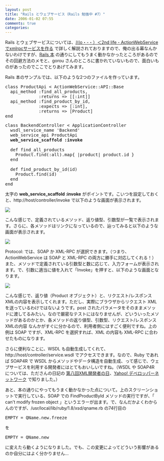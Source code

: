 ```yaml
---
layout: post
title: "Rails とウェブサービス（Rails 勉強中 #7）"
date: 2006-01-02 07:55
comments: true
categories: 
---
```

<p class="entryBody">
Rails とウェブサービスについては、<a href="http://d.hatena.ne.jp/secondlife/20051113/1131889978" target="_blank">川o・-・）＜2nd life - ActionWebServiceでxmlrpcサービスを作る</a>  で詳しく解説されておりますので、俺の出る幕なんかないわけですが、<a href="http://www.amazon.co.jp/exec/obidos/ASIN/097669400X/httshemizorg-22/ref=nosim" target="_blank">Rails 本</a> の通りにしてもうまく動かなかったところがあるのでその回避方法のメモと、gorou さんのところに書かれていないもので、面白いものがあったのでここでとりあげてみます。
</p>

<p class="entryBody">
Rails 本のサンプルでは、以下のような2つのファイルを作っています。
</p>

<pre class="code">
class ProductApi &lt; ActionWebService::API::Base
  api_method :find_all_products,
             :returns => [[:int]]
  api_method :find_product_by_id,
             :expects => [:int],
             :returns => [Product]
end
</pre>

<pre class="code">
class BackendController &lt; ApplicationController
  wsdl_service_name 'Backend'
  web_service_api ProductApi
  <strong>web_service_scaffold :invoke</strong>

  def find_all_products
    Product.find(:all).map{ |product| product.id }
  end

  def find_product_by_id(id)
    Product.find(id)
  end
end
</pre>

<p class="entryBody">
太字の <strong>web_service_scaffold :invoke</strong> がポイントです。こいつを設定しておくと、http://host/controller/invoke で以下のような画面が表示されます。
</p>

<p class="entryBody">
<img src="/img/invoke01.jpg" />
</p>

<p class="entryBody">
こんな感じで、定義されているメソッド、返り値型、引数型が一覧で表示されます。さらに、各メソッドはリンクになっているので、辿ってみると以下のような画面が表示されます。
</p>

<p class="entryBody">
<img src="/img/invoke02.jpg" />
</p>

<p class="entryBody">
Protocol: では、SOAP か XML-RPC が選択できます。（つまり、ActionWebService は SOAP と XML-RPC の両方に勝手に対応してくれる！）また、メソッドで定義されている引数型と数に応じて、入力フォームが表示されます。で、引数に適当に値を入れて「Invoke」を押すと、以下のような画面となります。
</p>

<p class="entryBody">
<img src="/img/invoke03.jpg" />
</p>

<p class="entryBody">
こんな感じで、返り値（Product オブジェクト）と、リクエスト/レスポンス XMLの内容を表示してくれます。ただし、実際にブラウザからリクエスト XMLを送っているわけではないようです。post されたパラメータをそのままメソッドに渡してるみたい。なので厳密なテストにはなりませんが、どいういったメソッドがあるのかとか、各メソッドの返り値型、引数型、リクエスト/レスポンス XMLの内容 なんかがすぐに分かるので、利用者側にはすごく便利ですね。上の例は SOAP ですが、XML-RPC を選択すれば、XML の内容も XML-RPC に合わせたものになります。
</p>

<p class="entryBody">
さらに便利なことに、WSDL も自動生成してくれて、http://host/controller/service.wsdl でアクセスできます。なので、Ruby であれば SOAP4R で WSDL からメソッドやデータ構造を自動生成、って感じで、ウェブサービスを利用する開発者にはとてもおいしいですね。（WSDL や SOAP4R については、たださんの日記の <a href="http://sho.tdiary.net/20051124.html#p01" target="_blank">第八回XML開発者の日</a>、<a href="http://sho.tdiary.net/20051202.html#p01" target="_blank">Yahoo! デベロッパーネットワーク</a> で知りました。）
</p>

<p class="entryBody">
あと、本の通りにやってもうまく動かなかった点について。上のスクリーンショットで実行している、SOAP での FindProductById メソッドの実行ですが、「 can't modify frozen object 」というエラーが出ます。で、なんだかよくわからんのですが、/usr/local/lib/ruby/1.8/xsd/qname.rb の74行目の
</p>

<pre class="code">
EMPTY = QName.new.freeze
</pre>

<p class="entryBody">
を
</p>

<pre class="code">
EMPTY = QName.new
</pre>

<p class="entryBody">
に変えたら動くようになりました。でも、この変更によってどういう影響があるのか自分にはよく分かりません…
</p>
